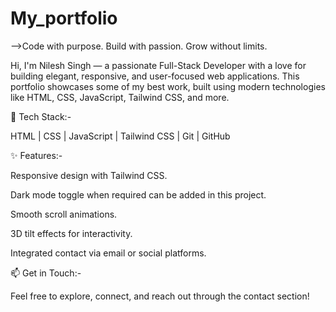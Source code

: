 # My_portfolio

-->Code with purpose. Build with passion. Grow without limits.

Hi, I'm Nilesh Singh — a passionate  Full-Stack Developer with a love for building elegant, responsive, and user-focused web applications.
This portfolio showcases some of my best work, built using modern technologies like HTML, CSS, JavaScript, Tailwind CSS, and more.



🔧 Tech Stack:-


HTML | CSS | JavaScript | Tailwind CSS |  Git | GitHub



✨ Features:-


Responsive design with Tailwind CSS.

Dark mode toggle when required can be added in this project.

Smooth scroll animations.

3D tilt effects for interactivity.

Integrated contact via email or social platforms.



📫 Get in Touch:-


Feel free to explore, connect, and reach out through the contact section!
